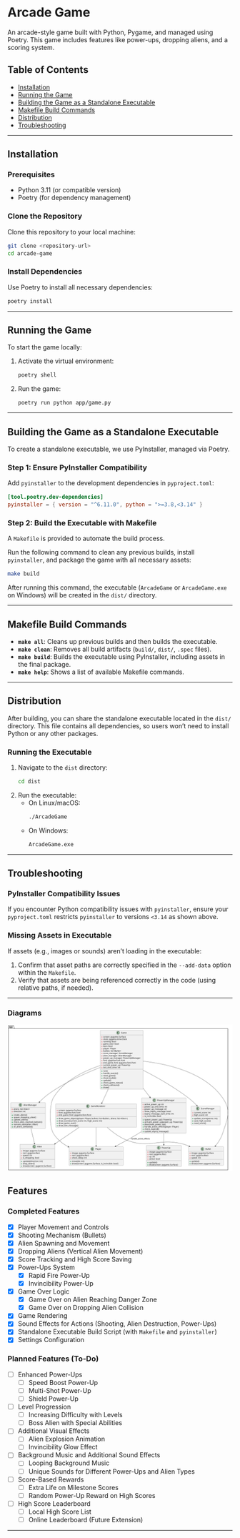 
# Arcade Game

An arcade-style game built with Python, Pygame, and managed using Poetry. This game includes features like power-ups, dropping aliens, and a scoring system.

## Table of Contents
- [Installation](#installation)
- [Running the Game](#running-the-game)
- [Building the Game as a Standalone Executable](#building-the-game-as-a-standalone-executable)
- [Makefile Build Commands](#makefile-build-commands)
- [Distribution](#distribution)
- [Troubleshooting](#troubleshooting)

---

## Installation

### Prerequisites
- Python 3.11 (or compatible version)
- Poetry (for dependency management)

### Clone the Repository
Clone this repository to your local machine:
```bash
git clone <repository-url>
cd arcade-game
```

### Install Dependencies
Use Poetry to install all necessary dependencies:
```bash
poetry install
```

---

## Running the Game

To start the game locally:
1. Activate the virtual environment:
   ```bash
   poetry shell
   ```
2. Run the game:
   ```bash
   poetry run python app/game.py
   ```

---

## Building the Game as a Standalone Executable

To create a standalone executable, we use PyInstaller, managed via Poetry.

### Step 1: Ensure PyInstaller Compatibility
Add `pyinstaller` to the development dependencies in `pyproject.toml`:

```toml
[tool.poetry.dev-dependencies]
pyinstaller = { version = "^6.11.0", python = ">=3.8,<3.14" }
```

### Step 2: Build the Executable with Makefile
A `Makefile` is provided to automate the build process.

Run the following command to clean any previous builds, install `pyinstaller`, and package the game with all necessary assets:

```bash
make build
```

After running this command, the executable (`ArcadeGame` or `ArcadeGame.exe` on Windows) will be created in the `dist/` directory.

---

## Makefile Build Commands

- **`make all`**: Cleans up previous builds and then builds the executable.
- **`make clean`**: Removes all build artifacts (`build/`, `dist/`, `.spec` files).
- **`make build`**: Builds the executable using PyInstaller, including assets in the final package.
- **`make help`**: Shows a list of available Makefile commands.

---

## Distribution

After building, you can share the standalone executable located in the `dist/` directory. This file contains all dependencies, so users won’t need to install Python or any other packages.

### Running the Executable

1. Navigate to the `dist` directory:
   ```bash
   cd dist
   ```
2. Run the executable:
    - On Linux/macOS:
      ```bash
      ./ArcadeGame
      ```
    - On Windows:
      ```bash
      ArcadeGame.exe
      ```

---

## Troubleshooting

### PyInstaller Compatibility Issues
If you encounter Python compatibility issues with `pyinstaller`, ensure your `pyproject.toml` restricts `pyinstaller` to versions `<3.14` as shown above.

### Missing Assets in Executable
If assets (e.g., images or sounds) aren’t loading in the executable:
1. Confirm that asset paths are correctly specified in the `--add-data` option within the `Makefile`.
2. Verify that assets are being referenced correctly in the code (using relative paths, if needed).

---
### Diagrams
[![Repo Name](./class_diagram.svg)](https://github.com/tikarammardi/arcade-game)

## Features

### Completed Features
- [x] Player Movement and Controls
- [x] Shooting Mechanism (Bullets)
- [x] Alien Spawning and Movement
- [x] Dropping Aliens (Vertical Alien Movement)
- [x] Score Tracking and High Score Saving
- [x] Power-Ups System
   - [x] Rapid Fire Power-Up
   - [x] Invincibility Power-Up
- [x] Game Over Logic
   - [x] Game Over on Alien Reaching Danger Zone
   - [x] Game Over on Dropping Alien Collision
- [x] Game Rendering
- [x] Sound Effects for Actions (Shooting, Alien Destruction, Power-Ups)
- [x] Standalone Executable Build Script (with `Makefile` and `pyinstaller`)
- [x] Settings Configuration

### Planned Features (To-Do)
- [ ] Enhanced Power-Ups
   - [ ] Speed Boost Power-Up
   - [ ] Multi-Shot Power-Up
   - [ ] Shield Power-Up
- [ ] Level Progression
   - [ ] Increasing Difficulty with Levels
   - [ ] Boss Alien with Special Abilities
- [ ] Additional Visual Effects
   - [ ] Alien Explosion Animation
   - [ ] Invincibility Glow Effect
- [ ] Background Music and Additional Sound Effects
   - [ ] Looping Background Music
   - [ ] Unique Sounds for Different Power-Ups and Alien Types
- [ ] Score-Based Rewards
   - [ ] Extra Life on Milestone Scores
   - [ ] Random Power-Up Reward on High Scores
- [ ] High Score Leaderboard
   - [ ] Local High Score List
   - [ ] Online Leaderboard (Future Extension)

---

